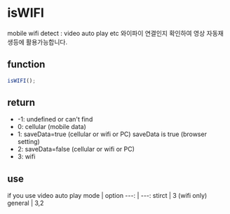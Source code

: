 # isWIFI
mobile wifi detect : video auto play etc
와이파이 연결인지 확인하여 영상 자동재생등에 활용가능합니다.

## function
```js
isWIFI();
```

## return
- -1: undefined or can't find
- 0: cellular (mobile data)
- 1: saveData=true (cellular or wifi or PC)	saveData is true (browser setting)
- 2: saveData=false (cellular or wifi or PC)
- 3: wifi

## use
if you use video auto play
mode | option
---: | ---:
stirct | 3 (wifi only)
general | 3,2

